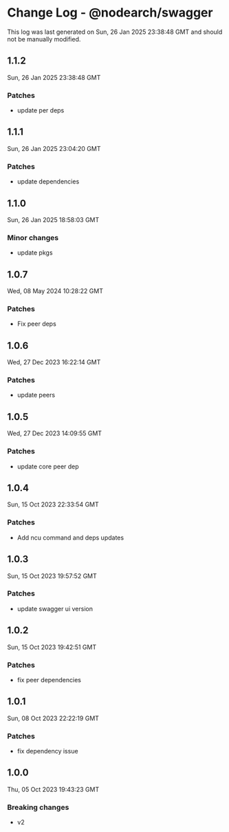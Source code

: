 # Change Log - @nodearch/swagger

This log was last generated on Sun, 26 Jan 2025 23:38:48 GMT and should not be manually modified.

## 1.1.2
Sun, 26 Jan 2025 23:38:48 GMT

### Patches

- update per deps

## 1.1.1
Sun, 26 Jan 2025 23:04:20 GMT

### Patches

- update dependencies

## 1.1.0
Sun, 26 Jan 2025 18:58:03 GMT

### Minor changes

- update pkgs

## 1.0.7
Wed, 08 May 2024 10:28:22 GMT

### Patches

- Fix peer deps

## 1.0.6
Wed, 27 Dec 2023 16:22:14 GMT

### Patches

- update peers

## 1.0.5
Wed, 27 Dec 2023 14:09:55 GMT

### Patches

- update core peer dep

## 1.0.4
Sun, 15 Oct 2023 22:33:54 GMT

### Patches

- Add ncu command and deps updates

## 1.0.3
Sun, 15 Oct 2023 19:57:52 GMT

### Patches

- update swagger ui version

## 1.0.2
Sun, 15 Oct 2023 19:42:51 GMT

### Patches

- fix peer dependencies

## 1.0.1
Sun, 08 Oct 2023 22:22:19 GMT

### Patches

- fix dependency issue

## 1.0.0
Thu, 05 Oct 2023 19:43:23 GMT

### Breaking changes

- v2

